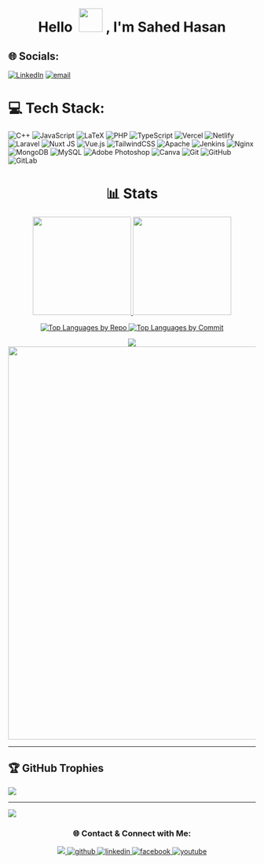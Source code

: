 <h1 align="center">Hello &nbsp;<a href="https://avipatilweb.ml/"><img src="https://github.com/KenanGain/KenanGain/blob/main/icons/wave.gif" width="48"></a> , I'm Sahed Hasan</h1>


## 🌐 Socials:
[![LinkedIn](https://img.shields.io/badge/LinkedIn-%230077B5.svg?logo=linkedin&logoColor=white)](https://linkedin.com/in/sheikh-sahed-hasan-556b77312)  [![email](https://img.shields.io/badge/Email-D14836?logo=gmail&logoColor=white)](mailto:shahed34563456@gmail.com) 

# 💻 Tech Stack:
![C++](https://img.shields.io/badge/c++-%2300599C.svg?style=for-the-badge&logo=c%2B%2B&logoColor=white) ![JavaScript](https://img.shields.io/badge/javascript-%23323330.svg?style=for-the-badge&logo=javascript&logoColor=%23F7DF1E) ![LaTeX](https://img.shields.io/badge/latex-%23008080.svg?style=for-the-badge&logo=latex&logoColor=white) ![PHP](https://img.shields.io/badge/php-%23777BB4.svg?style=for-the-badge&logo=php&logoColor=white) ![TypeScript](https://img.shields.io/badge/typescript-%23007ACC.svg?style=for-the-badge&logo=typescript&logoColor=white) ![Vercel](https://img.shields.io/badge/vercel-%23000000.svg?style=for-the-badge&logo=vercel&logoColor=white) ![Netlify](https://img.shields.io/badge/netlify-%23000000.svg?style=for-the-badge&logo=netlify&logoColor=#00C7B7) ![Laravel](https://img.shields.io/badge/laravel-%23FF2D20.svg?style=for-the-badge&logo=laravel&logoColor=white) ![Nuxt JS](https://img.shields.io/badge/Nuxt-002E3B?style=for-the-badge&logo=nuxt.js&logoColor=#00DC82) ![Vue.js](https://img.shields.io/badge/vue.js-%2335495e.svg?style=for-the-badge&logo=vuedotjs&logoColor=%234FC08D) ![TailwindCSS](https://img.shields.io/badge/tailwindcss-%2338B2AC.svg?style=for-the-badge&logo=tailwind-css&logoColor=white) ![Apache](https://img.shields.io/badge/apache-%23D42029.svg?style=for-the-badge&logo=apache&logoColor=white) ![Jenkins](https://img.shields.io/badge/jenkins-%232C5263.svg?style=for-the-badge&logo=jenkins&logoColor=white) ![Nginx](https://img.shields.io/badge/nginx-%23009639.svg?style=for-the-badge&logo=nginx&logoColor=white) ![MongoDB](https://img.shields.io/badge/MongoDB-%234ea94b.svg?style=for-the-badge&logo=mongodb&logoColor=white) ![MySQL](https://img.shields.io/badge/mysql-4479A1.svg?style=for-the-badge&logo=mysql&logoColor=white) ![Adobe Photoshop](https://img.shields.io/badge/adobe%20photoshop-%2331A8FF.svg?style=for-the-badge&logo=adobe%20photoshop&logoColor=white) ![Canva](https://img.shields.io/badge/Canva-%2300C4CC.svg?style=for-the-badge&logo=Canva&logoColor=white) ![Git](https://img.shields.io/badge/git-%23F05033.svg?style=for-the-badge&logo=git&logoColor=white) ![GitHub](https://img.shields.io/badge/github-%23121011.svg?style=for-the-badge&logo=github&logoColor=white) ![GitLab](https://img.shields.io/badge/gitlab-%23181717.svg?style=for-the-badge&logo=gitlab&logoColor=white)
<h1 align="center">📊 Stats</h1>

<p align="center">
<a href="https://github.com/Sahed-Hasan-007">
  <img height="200em" src="https://github-readme-stats-eight-theta.vercel.app/api?username=Sahed-Hasan-007&show_icons=true&theme=algolia&include_all_commits=true&count_private=true"/>
  <img height="200em" src="https://github-readme-stats-eight-theta.vercel.app/api/top-langs/?username=Sahed-Hasan-007&layout=compact&langs_count=30&theme=algolia&count_private=true"/>
</a>
</p>

<p align="center">
<a href="https://github.com/Sahed-Hasan-007">
  <img src="https://github-profile-summary-cards.vercel.app/api/cards/repos-per-language?username=Sahed-Hasan-007&theme=algolia&hide_border=true" alt="Top Languages by Repo" />
  <img src="https://github-profile-summary-cards.vercel.app/api/cards/most-commit-language?username=Sahed-Hasan-007&theme=algolia&hide_border=true" alt="Top Languages by Commit" />
</a>
</p>

<div align="center">
  <img src="https://streak-stats.demolab.com/?user=Rafeeuzzaman-Dihan&theme=algolia" />
  <img width="800" src="https://github-profile-summary-cards.vercel.app/api/cards/profile-details?username=Sahed-Hasan-007&theme=algolia&hide_border=true">
</div>

<hr>

## 🏆 GitHub Trophies
![](https://github-profile-trophy.vercel.app/?username=Sahed-Hasan-007&theme=radical&no-frame=false&no-bg=true&margin-w=4)

---
[![](https://visitcount.itsvg.in/api?id=Sahed-Hasan-007&icon=0&color=0)](https://visitcount.itsvg.in)

<h3 align="center">🌐 Contact & Connect with Me:</h3>

<div align="center">
  <a href="mailto:shahed34563456@gmail.com">
    <img src="https://img.shields.io/badge/Gmail-D14836?style=for-the-badge&logo=gmail&logoColor=white"/>
  </a>
  <a href="https://github.com/Sahed-Hasan-007" target="_blank">
    <img src="https://img.shields.io/badge/github-%2324292e.svg?&style=for-the-badge&logo=github&logoColor=white" alt="github" />
  </a>
  <a href="https://www.linkedin.com/in/sheikh-sahed-hasan-556b77312/" target="_blank">
    <img src="https://img.shields.io/badge/linkedin-%231E77B5.svg?&style=for-the-badge&logo=linkedin&logoColor=white" alt="linkedin" />
  </a>
  <a href="https://www.facebook.com/sk.pappu.566" target="_blank">
    <img src="https://img.shields.io/badge/facebook-%234E5D94.svg?&style=for-the-badge&logo=facebook&logoColor=white" alt="facebook" />
  </a>
  <a href="https://studio.youtube.com/channel/UCtl2NWIajA6eSrCrO13TgvQ" target="_blank">
    <img src="https://img.shields.io/badge/youtube-%23FF0000.svg?&style=for-the-badge&logo=youtube&logoColor=white" alt="youtube" />
  </a>
</div>
<!-- Proudly created with GPRM ( https://gprm.itsvg.in ) -->
